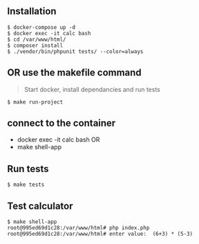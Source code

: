 ## Installation
```
$ docker-compose up -d
$ docker exec -it calc bash
$ cd /var/www/html/
$ composer install
$ ./vendor/bin/phpunit tests/ --color=always
```

## OR use the makefile command

> Start docker, install dependancies and run tests 
``` 
$ make run-project
```

## connect to the container
  - docker exec -it calc bash
  OR
  - make shell-app

## Run tests

```shell
$ make tests
```

## Test calculator
```shell
$ make shell-app
root@995ed69d1c28:/var/www/html# php index.php
root@995ed69d1c28:/var/www/html# enter value:  (6+3) * (5-3) 
```



